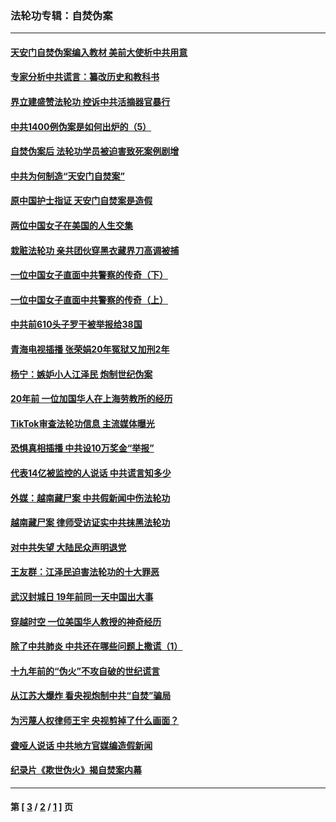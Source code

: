 ### 法轮功专辑：自焚伪案
---
#### [天安门自焚伪案编入教材 美前大使析中共用意](../../pages/nf5562/n13791932.md?11270430) 
#### [专家分析中共谎言：纂改历史和教科书](../../pages/nf5562/n13781542.md?11270430) 
#### [界立建盛赞法轮功 控诉中共活摘器官暴行](../../pages/nf5562/n13781971.md?11270430) 
#### [中共1400例伪案是如何出炉的（5）](../../pages/nf5562/n13226831.md?11270430) 
#### [自焚伪案后 法轮功学员被迫害致死案例剧增](../../pages/nf5562/n13190600.md?11270430) 
#### [中共为何制造“天安门自焚案”](../../pages/nf5562/n13183270.md?11270430) 
#### [原中国护士指证 天安门自焚案是造假](../../pages/nf5562/n13172289.md?11270430) 
#### [两位中国女子在美国的人生交集](../../pages/nf5562/n13156138.md?11270430) 
#### [栽赃法轮功 亲共团伙穿黑衣藏界刀高调被捕](../../pages/nf5562/n13073780.md?11270430) 
#### [一位中国女子直面中共警察的传奇（下）](../../pages/nf5562/n12989706.md?11270430) 
#### [一位中国女子直面中共警察的传奇（上）](../../pages/nf5562/n12985072.md?11270430) 
#### [中共前610头子罗干被举报给38国](../../pages/nf5562/n12975419.md?11270430) 
#### [青海电视插播 张荣娟20年冤狱又加刑2年](../../pages/nf5562/n12738166.md?11270430) 
#### [杨宁：嫉妒小人江泽民 炮制世纪伪案](../../pages/nf5562/n12724108.md?11270430) 
#### [20年前 一位加国华人在上海劳教所的经历](../../pages/nf5562/n12707932.md?11270430) 
#### [TikTok审查法轮功信息 主流媒体曝光](../../pages/nf5562/n12362336.md?11270430) 
#### [恐惧真相插播 中共设10万奖金“举报”](../../pages/nf5562/n12306396.md?11270430) 
#### [代表14亿被监控的人说话 中共谎言知多少](../../pages/nf5562/n12297484.md?11270430) 
#### [外媒：越南藏尸案 中共假新闻中伤法轮功](../../pages/nf5562/n12264411.md?11270430) 
#### [越南藏尸案 律师受访证实中共抹黑法轮功](../../pages/nf5562/n12261878.md?11270430) 
#### [对中共失望 大陆民众声明退党](../../pages/nf5562/n12187315.md?11270430) 
#### [王友群：江泽民迫害法轮功的十大罪恶](../../pages/nf5562/n12169074.md?11270430) 
#### [武汉封城日 19年前同一天中国出大事](../../pages/nf5562/n12150901.md?11270430) 
#### [穿越时空  一位美国华人教授的神奇经历](../../pages/nf5562/n12097460.md?11270430) 
#### [除了中共肺炎 中共还在哪些问题上撒谎（1）](../../pages/nf5562/n11955770.md?11270430) 
#### [十九年前的“伪火”不攻自破的世纪谎言](../../pages/nf5562/n11813238.md?11270430) 
#### [从江苏大爆炸 看央视炮制中共“自焚”骗局](../../pages/nf5562/n11140275.md?11270430) 
#### [为污蔑人权律师王宇 央视剪掉了什么画面？](../../pages/nf5562/n11130142.md?11270430) 
#### [聋哑人说话 中共地方官媒编造假新闻](../../pages/nf5562/n11006067.md?11270430) 
#### [纪录片《欺世伪火》揭自焚案内幕](../../pages/nf5562/n11002664.md?11270430) 

---
#### 第 [ [3](./3.md?11270430) / [2](./2.md?11270430) / [1](./1.md?11270430) ] 页
